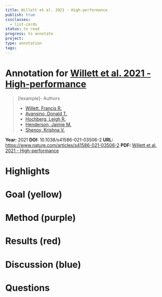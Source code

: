 ```yaml
---
title: Willett et al. 2021 - High-performance
publish: true
cssclasses:
  - list-cards
status: to read
progress: to annotate
project:
type: annotation
tags:
---
```

# Annotation for [Willett et al. 2021 - High-performance](Papers/References/Willett%20et%20al.%202021%20-%20High-performance)

> [!example]- Authors
> - [Willett, Francis R.](Papers/People/Willett%20Francis%20R.)
> - [Avansino, Donald T.](Papers/People/Avansino%20Donald%20T.)
> - [Hochberg, Leigh R.](Papers/People/Hochberg%20Leigh%20R.)
> - [Henderson, Jaimie M.](Papers/People/Henderson%20Jaimie%20M.)
> - [Shenoy, Krishna V.](Papers/People/Shenoy%20Krishna%20V.)

**Year:** 2021
**DOI:** 10.1038/s41586-021-03506-2
**URL:** https://www.nature.com/articles/s41586-021-03506-2
**PDF:** [Willett et al. 2021 - High-performance](Papers/PDFs/Willett%20et%20al.%202021%20-%20High-performance%20brain-to-text%20communication%20via%20handwriting.pdf)

# Highlights


# Goal (yellow)


# Method (purple)


# Results (red)


# Discussion (blue)


# Questions

